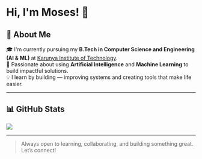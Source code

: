   <h1>Hi, I'm Moses! 👋</h1>

## 🚀 About Me

🎓 I'm currently pursuing my **B.Tech in Computer Science and Engineering (AI & ML)** at [Karunya Institute of Technology](https://www.karunya.edu/).  
🧠 Passionate about using **Artificial Intelligence** and **Machine Learning** to build impactful solutions.  
💡 I learn by building — improving systems and creating tools that make life easier.

---

## 📊 GitHub Stats

<div align="left">
  <img src="https://github-readme-stats.vercel.app/api/top-langs/?username=mosesfdo&layout=compact&theme=tokyonight&hide_border=true" />
</div>

---

> Always open to learning, collaborating, and building something great. Let’s connect!
